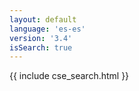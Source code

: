 ```yaml
---
layout: default
language: 'es-es'
version: '3.4'
isSearch: true
---
```

{{ include cse_search.html }}
